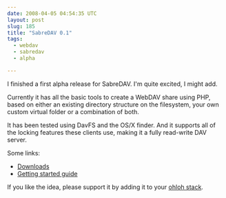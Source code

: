 ```yaml
---
date: 2008-04-05 04:54:35 UTC
layout: post
slug: 185
title: "SabreDAV 0.1"
tags:
  - webdav
  - sabredav
  - alpha

---
```


I finished a first alpha release for SabreDAV. I'm quite excited, I might add.

Currently it has all the basic tools to create a WebDAV share using PHP, based
on either an existing directory structure on the filesystem, your own custom
virtual folder or a combination of both.

It has been tested using DavFS and the OS/X finder. And it supports all of the
locking features these clients use, making it a fully read-write DAV server.

Some links:

* [Downloads][1]
* [Getting started guide][2]

If you like the idea, please support it by adding it to your [ohloh stack][3].

[1]: https://github.com/fruux/sabre-dav/releases
[2]: http://sabre.io/dav/gettingstarted/
[3]: http://www.ohloh.net/p/sabredav

